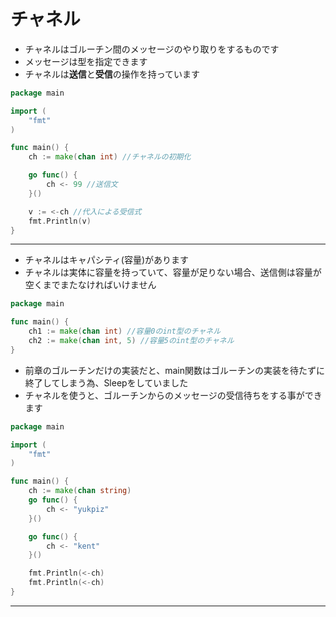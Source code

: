 # チャネル

* チャネルはゴルーチン間のメッセージのやり取りをするものです
* メッセージは型を指定できます
* チャネルは**送信**と**受信**の操作を持っています

```go
package main

import (
	"fmt"
)

func main() {
	ch := make(chan int) //チャネルの初期化

	go func() {
		ch <- 99 //送信文
	}()

	v := <-ch //代入による受信式
	fmt.Println(v)
}
```
- - -

* チャネルはキャパシティ(容量)があります
* チャネルは実体に容量を持っていて、容量が足りない場合、送信側は容量が空くまでまたなければいけません

```go
package main

func main() {
	ch1 := make(chan int) //容量0のint型のチャネル
	ch2 := make(chan int, 5) //容量5のint型のチャネル
}
```
















* 前章のゴルーチンだけの実装だと、main関数はゴルーチンの実装を待たずに終了してしまう為、Sleepをしていました
* チャネルを使うと、ゴルーチンからのメッセージの受信待ちをする事ができます

```go
package main

import (
	"fmt"
)

func main() {
	ch := make(chan string)
	go func() {
		ch <- "yukpiz"
	}()

	go func() {
		ch <- "kent"
	}()

	fmt.Println(<-ch)
	fmt.Println(<-ch)
}
```

- - -
